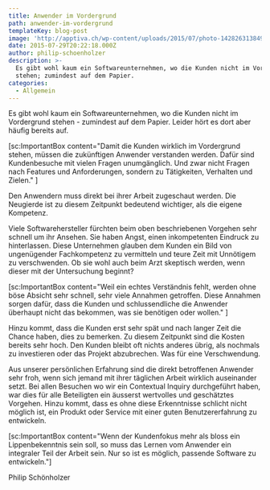 ```yaml
---
title: Anwender im Vordergrund
path: anwender-im-vordergrund
templateKey: blog-post
image: 'http://apptiva.ch/wp-content/uploads/2015/07/photo-1428263138494-e8e56a91a02e.jpeg'
date: 2015-07-29T20:22:18.000Z
author: philip-schoenholzer
description: >-
  Es gibt wohl kaum ein Softwareunternehmen, wo die Kunden nicht im Vordergrund
  stehen; zumindest auf dem Papier.
categories:
  - Allgemein
---
```


Es gibt wohl kaum ein Softwareunternehmen, wo die Kunden nicht im Vordergrund stehen - zumindest auf dem Papier. Leider hört es dort aber häufig bereits auf.

[sc:ImportantBox content="Damit die Kunden wirklich im Vordergrund stehen, müssen die zukünftigen Anwender verstanden werden. Dafür sind Kundenbesuche mit vielen Fragen unumgänglich. Und zwar nicht Fragen nach Features und Anforderungen, sondern zu Tätigkeiten, Verhalten und Zielen." ]

Den Anwendern muss direkt bei ihrer Arbeit zugeschaut werden. Die Neugierde ist zu diesem Zeitpunkt bedeutend wichtiger, als die eigene Kompetenz.

Viele Softwarehersteller fürchten beim oben beschriebenen Vorgehen sehr schnell um ihr Ansehen. Sie haben Angst, einen inkompetenten Eindruck zu hinterlassen. Diese Unternehmen glauben dem Kunden ein Bild von ungenügender Fachkompetenz zu vermitteln und teure Zeit mit Unnötigem zu verschwenden. Ob sie wohl auch beim Arzt skeptisch werden, wenn dieser mit der Untersuchung beginnt?

[sc:ImportantBox content="Weil ein echtes Verständnis fehlt, werden ohne böse Absicht sehr schnell, sehr viele Annahmen getroffen. Diese Annahmen sorgen dafür, dass die Kunden und schlussendliche die Anwender überhaupt nicht das bekommen, was sie benötigen oder wollen." ]

Hinzu kommt, dass die Kunden erst sehr spät und nach langer Zeit die Chance haben, dies zu bemerken. Zu diesem Zeitpunkt sind die Kosten bereits sehr hoch. Den Kunden bleibt oft nichts anderes übrig, als nochmals zu investieren oder das Projekt abzubrechen. Was für eine Verschwendung.

Aus unserer persönlichen Erfahrung sind die direkt betroffenen Anwender sehr froh, wenn sich jemand mit ihrer täglichen Arbeit wirklich auseinander setzt. Bei allen Besuchen wo wir ein Contextual Inquiry durchgeführt haben, war dies für alle Beteiligten ein äusserst wertvolles und geschätztes Vorgehen. Hinzu kommt, dass es ohne diese Erkenntnisse schlicht nicht möglich ist, ein Produkt oder Service mit einer guten Benutzererfahrung zu entwickeln.

[sc:ImportantBox content="Wenn der Kundenfokus mehr als bloss ein Lippenbekenntnis sein soll, so muss das Lernen vom Anwender ein integraler Teil der Arbeit sein. Nur so ist es möglich, passende Software zu entwickeln."]

Philip Schönholzer
